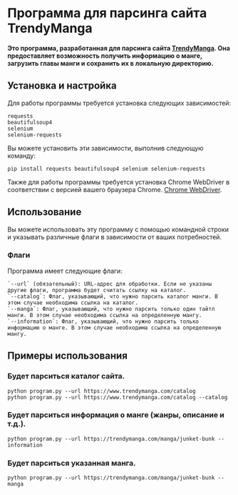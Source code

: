 # Программа для парсинга сайта TrendyManga

**Это программа, разработанная для парсинга сайта [TrendyManga](https://www.trendymanga.com/). Она предоставляет возможность получить информацию о манге, загрузить главы манги и сохранить их в локальную директорию.**

## Установка и настройка

Для работы программы требуется установка следующих зависимостей:

    requests
    beautifulsoup4
    selenium
    selenium-requests

Вы можете установить эти зависимости, выполнив следующую команду:

```
pip install requests beautifulsoup4 selenium selenium-requests
```

Также для работы программы требуется установка Chrome WebDriver в соответствии с версией вашего браузера Chrome.
[Chrome WebDriver](https://sites.google.com/a/chromium.org/chromedriver/downloads).

## Использование

Вы можете использовать эту программу с помощью командной строки и указывать различные флаги в зависимости от ваших потребностей.

### Флаги

Программа имеет следующие флаги:

    `--url` (обязательный): URL-адрес для обработки. Если не указаны другие флаги, программа будет считать ссылку на каталог.
    `--catalog`: Флаг, указывающий, что нужно парсить каталог манги. В этом случае необходима ссылка на каталог.
    `--manga`: Флаг, указывающий, что нужно парсить только один тайтл манги. В этом случае необходима ссылка на определенную мангу.
    `--information`: Флаг, указывающий, что нужно парсить только информацию о манге. В этом случае необходима ссылка на определенную мангу.

## Примеры использования

### Будет парситься каталог сайта.

```
python program.py --url https://www.trendymanga.com/catalog
python program.py --url https://www.trendymanga.com/catalog --catalog
```

### Будет парситься информация о манге (жанры, описание и т.д.).

```
python program.py --url https://trendymanga.com/manga/junket-bunk --information
```

### Будет парситься указанная манга.

```
python program.py --url https://trendymanga.com/manga/junket-bunk --manga
```
